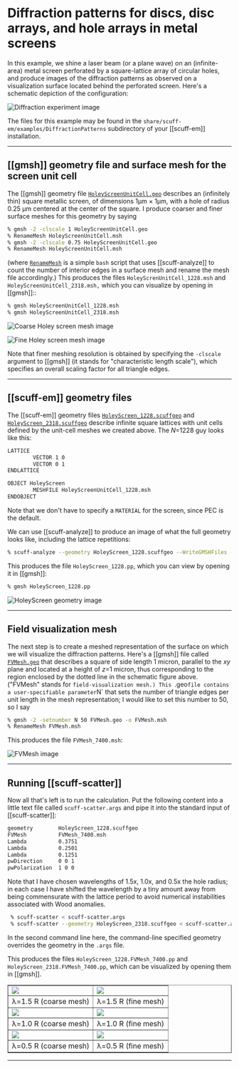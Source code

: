 # Diffraction patterns for discs, disc arrays, and hole arrays in metal screens

In this example, we shine a laser beam (or a plane wave) on an 
(infinite-area) metal screen perforated by a square-lattice
array of circular holes, and produce images of the diffraction 
patterns as observed on a visualization surface located behind the 
perforated screen. Here's a schematic depiction of the configuration:

![Diffraction experiment image](DiffractionSchematic.png)

The files for this example may be found in the
`share/scuff-em/examples/DiffractionPatterns` subdirectory
of your [[scuff-em]] installation.

--------------------------------------------------
## [[gmsh]] geometry file and surface mesh for the screen unit cell

The [[gmsh]] geometry file [`HoleyScreenUnitCell.geo`](HoleyScreenUnitCell.geo)
describes an (infinitely thin) square metallic screen, 
of dimensions 1&mu;m &times; 1&mu;m, with a hole of radius 0.25 &mu;m
centered at the center of the square. I produce coarser and 
finer surface meshes for this geometry by saying

````bash
% gmsh -2 -clscale 1 HoleyScreenUnitCell.geo
% RenameMesh HoleyScreenUnitCell.msh
% gmsh -2 -clscale 0.75 HoleyScreenUnitCell.geo
% RenameMesh HoleyScreenUnitCell.msh
````
(where [`RenameMesh`](../SiO2Spheres/RenameMesh) is a simple 
`bash` script that uses [[scuff-analyze]] to count the number 
of interior edges in a surface mesh and rename the mesh file 
accordingly.)
This produces the files `HoleyScrenUnitCell_1228.msh`
and `HoleyScreenUnitCell_2318.msh,`
which you can visualize by opening in [[gmsh]]::

````bash
% gmsh HoleyScreenUnitCell_1228.msh
% gmsh HoleyScreenUnitCell_2318.msh
````

![Coarse Holey screen mesh image](HoleyScreenUnitCell_1228.png)

![Fine Holey screen mesh image](HoleyScreenUnitCell_2318.png)

Note that finer meshing resolution is obtained by specifying
the `-clscale ` argument to [[gmsh]] (it stands
for "characteristic length scale"), which specifies an overall
scaling factor for all triangle edges.

--------------------------------------------------
## [[scuff-em]] geometry files

The [[scuff-em]] geometry files
[`HoleyScreen_1228.scuffgeo`](HoleyScreen_1228.scuffgeo)
and
[`HoleyScreen_2318.scuffgeo`](HoleyScreen_2318.scuffgeo)
describe infinite square lattices with unit
cells defined by the unit-cell meshes we created
above. The *N*=1228 guy looks like this:

````bash
LATTICE
        VECTOR 1 0
        VECTOR 0 1
ENDLATTICE    

OBJECT HoleyScreen
        MESHFILE HoleyScreenUnitCell_1228.msh
ENDOBJECT
````

Note that we don't have to specify a `MATERIAL`
for the screen, since PEC is the default.

We can use [[scuff-analyze]] to produce an image
of what the full geometry looks like, including
the lattice repetitions:

````bash
% scuff-analyze --geometry HoleyScreen_1228.scuffgeo --WriteGMSHFiles --Neighbors 2
````

This produces the file `HoleyScreen_1228.pp`, which you 
can view by opening it in [[gmsh]]:

````bash
% gmsh HoleyScreen_1228.pp
````

![HoleyScreen geometry image](HoleyScreenGeometry.png)

--------------------------------------------------
## Field visualization mesh

The next step is to create a meshed representation of the
surface on which we will visualize the diffraction patterns.
Here's a [[gmsh]] file called
[`FVMesh.geo`](FVMesh.geo) that describes a square of
side length 1 micron, parallel to the *xy* plane and
located at a height of *z*=1 micron, thus corresponding
to the region enclosed by the dotted line in the schematic
figure above. ("FVMesh" stands for `field-visualization
mesh.) This `.geo` file contains a user-specifiable
parameter `N` that sets the number of triangle edges per
unit length in the mesh representation; I would
like to set this number to 50, so I say

````bash
% gmsh -2 -setnumber N 50 FVMesh.geo -o FVMesh.msh
% RenameMesh FVMesh.msh
````

This produces the file `FVMesh_7400.msh`:

![FVMesh image](FVMesh_7400.png)

--------------------------------------------------
## Running [[scuff-scatter]]

Now all that's left is to run the calculation.
Put the following content into a little text
file called `scuff-scatter.args` and pipe it into
the standard input of [[scuff-scatter]]:

````bash
geometry        HoleyScreen_1228.scuffgeo
FVMesh          FVMesh_7400.msh
Lambda          0.3751
Lambda          0.2501
Lambda          0.1251
pwDirection     0 0 1
pwPolarization  1 0 0 
````

Note that I have chosen wavelengths of 1.5x, 1.0x, and 0.5x 
the hole radius; in each case I have shifted the wavelength by a 
tiny amount away from being commensurate with the lattice period
to avoid numerical instabilities associated with Wood anomalies.

```bash
 % scuff-scatter < scuff-scatter.args
 % scuff-scatter --geometry HoleyScreen_2318.scuffgeo < scuff-scatter.args
````

In the second command line here, the command-line specified 
geometry overrides the geometry in the `.args` file. 

This produces the files `HoleyScreen_1228.FVMesh_7400.pp`
and `HoleyScreen_2318.FVMesh_7400.pp`, which can be
visualized by opening them in [[gmsh]].

<table border="1" cellpadding="1" align="center">
 <tr>
  <td> <img src="L1P5RCoarse.png"></td>
  <td> <img src="L1P5RFine.png"></td>
 </tr>
 <tr>
  <td> &lambda;=1.5 R (coarse mesh)
  <td> &lambda;=1.5 R (fine mesh)
 </tr>
 <tr>
  <td> <img src="L1P0RCoarse.png"></td>
  <td> <img src="L1P0RFine.png"></td>
 </tr>
 <tr>
  <td> &lambda;=1.0 R (coarse mesh)
  <td> &lambda;=1.0 R (fine mesh)
 </tr>
 <tr>
  <td> <img src="L0P5RCoarse.png"></td>
  <td> <img src="L0P5RFine.png"></td>
 </tr>
 <tr>
  <td> &lambda;=0.5 R (coarse mesh)
  <td> &lambda;=0.5 R (fine mesh)
 </tr>
</table>

--------------------------------------------------

[scuff-neq]:              ../../applications/scuff-neq/scuff-neq.md
[Transformations]:        ../../reference/Transformations
[KruegerPaper]:           http://dx.doi.org/10.1103/PhysRevB.86.115423

